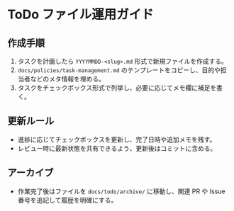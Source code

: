 # ToDo ファイル運用ガイド

## 作成手順
1. タスクを計画したら `YYYYMMDD-<slug>.md` 形式で新規ファイルを作成する。
2. `docs/policies/task-management.md` のテンプレートをコピーし、目的や担当者などのメタ情報を埋める。
3. タスクをチェックボックス形式で列挙し、必要に応じてメモ欄に補足を書く。

## 更新ルール
- 進捗に応じてチェックボックスを更新し、完了日時や追加メモを残す。
- レビュー時に最新状態を共有できるよう、更新後はコミットに含める。

## アーカイブ
- 作業完了後はファイルを `docs/todo/archive/` に移動し、関連 PR や Issue 番号を追記して履歴を明確にする。
